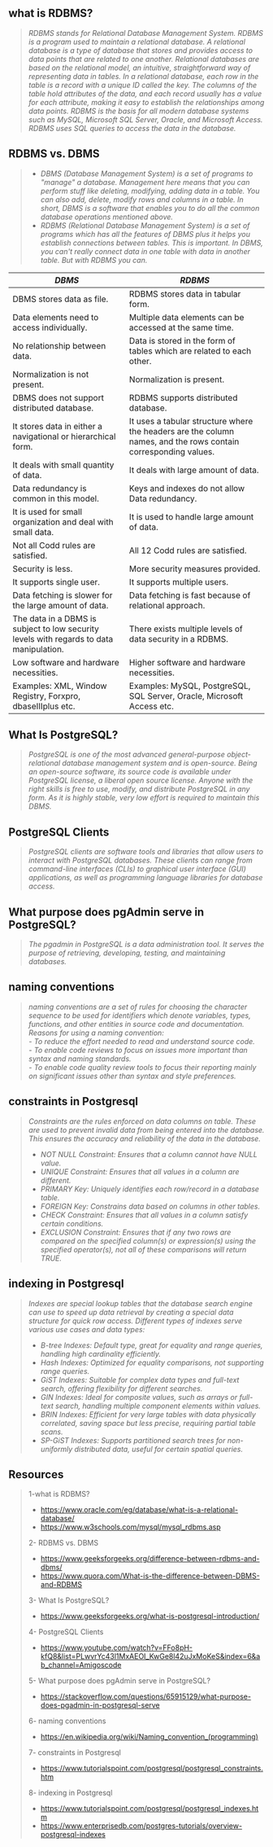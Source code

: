 ## what is RDBMS?
>*RDBMS stands for Relational Database Management System. RDBMS is a program used to maintain a relational database. A relational database is a type of database that stores and provides access to data points that are related to one another. Relational databases are based on the relational model, an intuitive, straightforward way of representing data in tables. In a relational database, each row in the table is a record with a unique ID called the key. The columns of the table hold attributes of the data, and each record usually has a value for each attribute, making it easy to establish the relationships among data points. RDBMS is the basis for all modern database systems such as MySQL, Microsoft SQL Server, Oracle, and Microsoft Access. RDBMS uses SQL queries to access the data in the database.*

## RDBMS vs. DBMS
>- *DBMS (Database Management System) is a set of programs to "manage" a database. Management here means that you can perform stuff like deleting, modifying, adding data in a table. You can also add, delete, modify rows and columns in a table. In short, DBMS is a software that enables you to do all the common database operations mentioned above.*
>- *RDBMS (Relational Database Management System) is a set of programs which has all the features of DBMS plus it helps you establish connections between tables. This is important. In DBMS, you can't really connect data in one table with data in another table. But with RDBMS you can.*

|<center>*DBMS*</center>|<center>*RDBMS*</center>|
| :---- | :--- |
| DBMS stores data as file. | RDBMS stores data in tabular form.|
| Data elements need to access individually. | Multiple data elements can be accessed at the same time.|
| No relationship between data. | Data is stored in the form of tables which are related to each other.|
| Normalization is not present.	| Normalization is present.|
| DBMS does not support distributed database.|	RDBMS supports distributed database.|
|It stores data in either a navigational or hierarchical form.|	It uses a tabular structure where the headers are the column names, and the rows contain corresponding values.|
|It deals with small quantity of data.|	It deals with large amount of data.|
|Data redundancy is common in this model.|	Keys and indexes do not allow Data redundancy.|
|It is used for small organization and deal with small data.|	It is used to handle large amount of data.|
|Not all Codd rules are satisfied.|	All 12 Codd rules are satisfied.|
|Security is less.|	More security measures provided.|
|It supports single user.|	It supports multiple users.|
|Data fetching is slower for the large amount of data.|	Data fetching is fast because of relational approach.|
|The data in a DBMS is subject to low security levels with regards to data manipulation.|	There exists multiple levels of data security in a RDBMS.|
|Low software and hardware necessities.|	Higher software and hardware necessities.|
|Examples: XML, Window Registry, Forxpro, dbaseIIIplus etc.|	Examples: MySQL, PostgreSQL, SQL Server, Oracle, Microsoft Access etc.|

## What Is PostgreSQL?
>*PostgreSQL is one of the most advanced general-purpose object-relational database management system and is open-source. Being an open-source software, its source code is available under PostgreSQL license, a liberal open source license. Anyone with the right skills is free to use, modify, and distribute PostgreSQL in any form. As it is highly stable, very low effort is required to maintain this DBMS.*

## PostgreSQL Clients
>*PostgreSQL clients are software tools and libraries that allow users to interact with PostgreSQL databases. These clients can range from command-line interfaces (CLIs) to graphical user interface (GUI) applications, as well as programming language libraries for database access.*

## What purpose does pgAdmin serve in PostgreSQL?
>*The pgadmin in PostgreSQL is a data administration tool. It serves the purpose of retrieving, developing, testing, and maintaining databases.*

## naming conventions
>*naming conventions are a set of rules for choosing the character sequence to be used for identifiers which denote variables, types, functions, and other entities in source code and documentation.<br>Reasons for using a naming convention:<br> - To reduce the effort needed to read and understand source code.<br> - To enable code reviews to focus on issues more important than syntax and naming standards. <br>- To enable code quality review tools to focus their reporting mainly on significant issues other than syntax and style preferences.*
## constraints in Postgresql
>*Constraints are the rules enforced on data columns on table. These are used to prevent invalid data from being entered into the database. This ensures the accuracy and reliability of the data in the database.*
>- *NOT NULL Constraint: Ensures that a column cannot have NULL value.*
>- *UNIQUE Constraint: Ensures that all values in a column are different.*
>- *PRIMARY Key: Uniquely identifies each row/record in a database table.*
>- *FOREIGN Key: Constrains data based on columns in other tables.*
>- *CHECK Constraint: Ensures that all values in a column satisfy certain conditions.*
>- *EXCLUSION Constraint: Ensures that if any two rows are compared on the specified column(s) or expression(s) using the specified operator(s), not all of these comparisons will return TRUE.*
## indexing in Postgresql
>*Indexes are special lookup tables that the database search engine can use to speed up data retrieval by creating a special data structure for quick row access. Different types of indexes serve various use cases and data types:*
>- *B-tree Indexes: Default type, great for equality and range queries, handling high cardinality efficiently.*
>- *Hash Indexes: Optimized for equality comparisons, not supporting range queries.*
>- *GiST Indexes: Suitable for complex data types and full-text search, offering flexibility for different searches.*
>- *GIN Indexes: Ideal for composite values, such as arrays or full-text search, handling multiple component elements within values.*
>- *BRIN Indexes: Efficient for very large tables with data physically correlated, saving space but less precise, requiring partial table scans.*
>- *SP-GiST Indexes: Supports partitioned search trees for non-uniformly distributed data, useful for certain spatial queries.*

## Resources
>1-what is RDBMS?
>- https://www.oracle.com/eg/database/what-is-a-relational-database/
>- https://www.w3schools.com/mysql/mysql_rdbms.asp
>
>2- RDBMS vs. DBMS
>- https://www.geeksforgeeks.org/difference-between-rdbms-and-dbms/
>- https://www.quora.com/What-is-the-difference-between-DBMS-and-RDBMS
>
>3- What Is PostgreSQL?
>- https://www.geeksforgeeks.org/what-is-postgresql-introduction/
>
>4- PostgreSQL Clients
>- https://www.youtube.com/watch?v=FFo8pH-kfQ8&list=PLwvrYc43l1MxAEOI_KwGe8l42uJxMoKeS&index=6&ab_channel=Amigoscode
>
>5- What purpose does pgAdmin serve in PostgreSQL?
>- https://stackoverflow.com/questions/65915129/what-purpose-does-pgadmin-in-postgresql-serve
>
>6- naming conventions
>- https://en.wikipedia.org/wiki/Naming_convention_(programming)
>
>7- constraints in Postgresql
>- https://www.tutorialspoint.com/postgresql/postgresql_constraints.htm
>
>8- indexing in Postgresql
>- https://www.tutorialspoint.com/postgresql/postgresql_indexes.htm
>- https://www.enterprisedb.com/postgres-tutorials/overview-postgresql-indexes